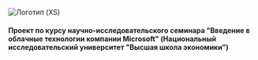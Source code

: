 ![Логотип (XS)](https://user-images.githubusercontent.com/89997389/144845823-cf417dfe-9699-4223-b428-916bb6df6114.png)
#### Проект по курсу научно-исследовательского семинара "Введение в облачные технологии компании Microsoft" (Национальный исследовательский университет "Высшая школа экономики")
